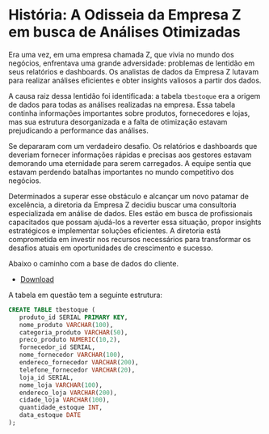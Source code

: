 # História: A Odisseia da Empresa Z em busca de Análises Otimizadas

Era uma vez, em uma empresa chamada Z, que vivia no mundo dos negócios, enfrentava uma grande adversidade: problemas de lentidão em seus relatórios e dashboards. Os analistas de dados da Empresa Z lutavam para realizar análises eficientes e obter insights valiosos a partir dos dados. 

A causa raiz dessa lentidão foi identificada: a tabela `tbestoque` era a origem de dados para todas as análises realizadas na empresa. Essa tabela continha informações importantes sobre produtos, fornecedores e lojas, mas sua estrutura desorganizada e a falta de otimização estavam prejudicando a performance das análises.

Se depararam com um verdadeiro desafio. Os relatórios e dashboards que deveriam fornecer informações rápidas e precisas aos gestores estavam demorando uma eternidade para serem carregados. A equipe sentia que estavam perdendo batalhas importantes no mundo competitivo dos negócios.

Determinados a superar esse obstáculo e alcançar um novo patamar de excelência, a diretoria da Empresa Z decidiu buscar uma consultoria especializada em análise de dados. Eles estão em busca de profissionais capacitados que possam ajudá-los a reverter essa situação, propor insights estratégicos e implementar soluções eficientes. A diretoria está comprometida em investir nos recursos necessários para transformar os desafios atuais em oportunidades de crescimento e sucesso.

Abaixo o caminho com a base de dados do cliente.
- [Download]()


A tabela em questão tem a seguinte estrutura:

```sql
CREATE TABLE tbestoque (
   produto_id SERIAL PRIMARY KEY,
   nome_produto VARCHAR(100),
   categoria_produto VARCHAR(50),
   preco_produto NUMERIC(10,2),
   fornecedor_id SERIAL,
   nome_fornecedor VARCHAR(100),
   endereco_fornecedor VARCHAR(200),
   telefone_fornecedor VARCHAR(20),
   loja_id SERIAL,
   nome_loja VARCHAR(100),
   endereco_loja VARCHAR(200),
   cidade_loja VARCHAR(100),
   quantidade_estoque INT,
   data_estoque DATE
);
```
